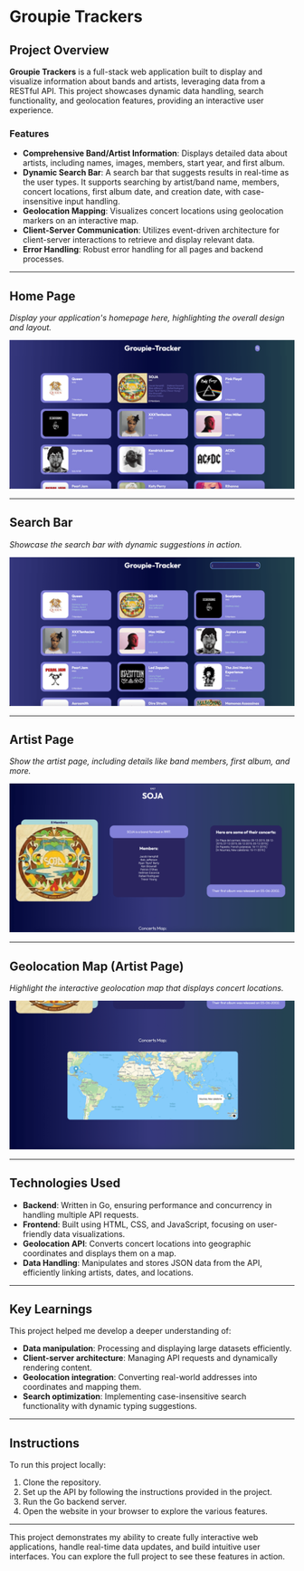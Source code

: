 # Groupie Trackers

## Project Overview

**Groupie Trackers** is a full-stack web application built to display and visualize information about bands and artists, leveraging data from a RESTful API. This project showcases dynamic data handling, search functionality, and geolocation features, providing an interactive user experience.

### Features

- **Comprehensive Band/Artist Information**: Displays detailed data about artists, including names, images, members, start year, and first album.
- **Dynamic Search Bar**: A search bar that suggests results in real-time as the user types. It supports searching by artist/band name, members, concert locations, first album date, and creation date, with case-insensitive input handling.
- **Geolocation Mapping**: Visualizes concert locations using geolocation markers on an interactive map.
- **Client-Server Communication**: Utilizes event-driven architecture for client-server interactions to retrieve and display relevant data.
- **Error Handling**: Robust error handling for all pages and backend processes.

---

## Home Page
_Display your application's homepage here, highlighting the overall design and layout._

![Home Page](Images/Home.png)

---

## Search Bar
_Showcase the search bar with dynamic suggestions in action._

![Search Bar](Images/Search-bar.png)

---

## Artist Page
_Show the artist page, including details like band members, first album, and more._

![Artist Page](Images/Artist.png)

---

## Geolocation Map (Artist Page)
_Highlight the interactive geolocation map that displays concert locations._

![Geolocation Map](Images/Geo.png)

---

## Technologies Used

- **Backend**: Written in Go, ensuring performance and concurrency in handling multiple API requests.
- **Frontend**: Built using HTML, CSS, and JavaScript, focusing on user-friendly data visualizations.
- **Geolocation API**: Converts concert locations into geographic coordinates and displays them on a map.
- **Data Handling**: Manipulates and stores JSON data from the API, efficiently linking artists, dates, and locations.

---

## Key Learnings

This project helped me develop a deeper understanding of:
- **Data manipulation**: Processing and displaying large datasets efficiently.
- **Client-server architecture**: Managing API requests and dynamically rendering content.
- **Geolocation integration**: Converting real-world addresses into coordinates and mapping them.
- **Search optimization**: Implementing case-insensitive search functionality with dynamic typing suggestions.

---

## Instructions

To run this project locally:
1. Clone the repository.
2. Set up the API by following the instructions provided in the project.
3. Run the Go backend server.
4. Open the website in your browser to explore the various features.

---

This project demonstrates my ability to create fully interactive web applications, handle real-time data updates, and build intuitive user interfaces. You can explore the full project to see these features in action.
